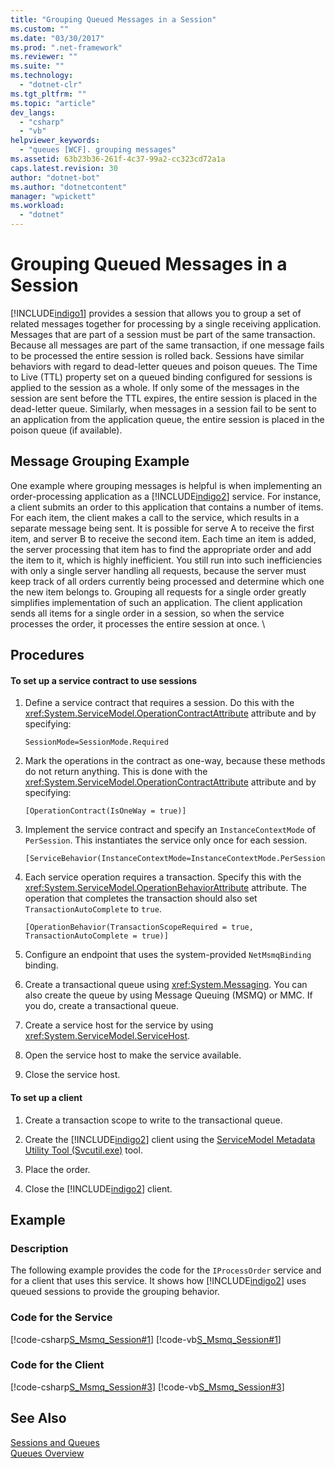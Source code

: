 ```yaml
---
title: "Grouping Queued Messages in a Session"
ms.custom: ""
ms.date: "03/30/2017"
ms.prod: ".net-framework"
ms.reviewer: ""
ms.suite: ""
ms.technology: 
  - "dotnet-clr"
ms.tgt_pltfrm: ""
ms.topic: "article"
dev_langs: 
  - "csharp"
  - "vb"
helpviewer_keywords: 
  - "queues [WCF]. grouping messages"
ms.assetid: 63b23b36-261f-4c37-99a2-cc323cd72a1a
caps.latest.revision: 30
author: "dotnet-bot"
ms.author: "dotnetcontent"
manager: "wpickett"
ms.workload: 
  - "dotnet"
---
```

# Grouping Queued Messages in a Session
[!INCLUDE[indigo1](../../../../includes/indigo1-md.md)] provides a session that allows you to group a set of related messages together for processing by a single receiving application. Messages that are part of a session must be part of the same transaction. Because all messages are part of the same transaction, if one message fails to be processed the entire session is rolled back. Sessions have similar behaviors with regard to dead-letter queues and poison queues. The Time to Live (TTL) property set on a queued binding configured for sessions is applied to the session as a whole. If only some of the messages in the session are sent before the TTL expires, the entire session is placed in the dead-letter queue. Similarly, when messages in a session fail to be sent to an application from the application queue, the entire session is placed in the poison queue (if available).  
  
## Message Grouping Example  
 One example where grouping messages is helpful is when implementing an order-processing application as a [!INCLUDE[indigo2](../../../../includes/indigo2-md.md)] service. For instance, a client submits an order to this application that contains a number of items. For each item, the client makes a call to the service, which results in a separate message being sent. It is possible for serve A to receive the first item, and server B to receive the second item. Each time an item is added, the server processing that item has to find the appropriate order and add the item to it, which is highly inefficient. You still run into such inefficiencies with only a single server handling all requests, because the server must keep track of all orders currently being processed and determine which one the new item belongs to. Grouping all requests for a single order greatly simplifies implementation of such an application. The client application sends all items for a single order in a session, so when the service processes the order, it processes the entire session at once. \  
  
## Procedures  
  
#### To set up a service contract to use sessions  
  
1.  Define a service contract that requires a session. Do this with the <xref:System.ServiceModel.OperationContractAttribute> attribute and by specifying:  
  
    ```  
    SessionMode=SessionMode.Required  
    ```  
  
2.  Mark the operations in the contract as one-way, because these methods do not return anything. This is done with the <xref:System.ServiceModel.OperationContractAttribute> attribute and by specifying:  
  
    ```  
    [OperationContract(IsOneWay = true)]  
    ```  
  
3.  Implement the service contract and specify an `InstanceContextMode` of `PerSession`. This instantiates the service only once for each session.  
  
    ```  
    [ServiceBehavior(InstanceContextMode=InstanceContextMode.PerSession)]  
    ```  
  
4.  Each service operation requires a transaction. Specify this with the <xref:System.ServiceModel.OperationBehaviorAttribute> attribute. The operation that completes the transaction should also set `TransactionAutoComplete` to `true`.  
  
    ```  
    [OperationBehavior(TransactionScopeRequired = true, TransactionAutoComplete = true)]   
    ```  
  
5.  Configure an endpoint that uses the system-provided `NetMsmqBinding` binding.  
  
6.  Create a transactional queue using <xref:System.Messaging>. You can also create the queue by using Message Queuing (MSMQ) or MMC. If you do, create a transactional queue.  
  
7.  Create a service host for the service by using <xref:System.ServiceModel.ServiceHost>.  
  
8.  Open the service host to make the service available.  
  
9. Close the service host.  
  
#### To set up a client  
  
1.  Create a transaction scope to write to the transactional queue.  
  
2.  Create the [!INCLUDE[indigo2](../../../../includes/indigo2-md.md)] client using the [ServiceModel Metadata Utility Tool (Svcutil.exe)](../../../../docs/framework/wcf/servicemodel-metadata-utility-tool-svcutil-exe.md) tool.  
  
3.  Place the order.  
  
4.  Close the [!INCLUDE[indigo2](../../../../includes/indigo2-md.md)] client.  
  
## Example  
  
### Description  
 The following example provides the code for the `IProcessOrder` service and for a client that uses this service. It shows how [!INCLUDE[indigo2](../../../../includes/indigo2-md.md)] uses queued sessions to provide the grouping behavior.  
  
### Code for the Service  
 [!code-csharp[S_Msmq_Session#1](../../../../samples/snippets/csharp/VS_Snippets_CFX/s_msmq_session/cs/service.cs#1)]
 [!code-vb[S_Msmq_Session#1](../../../../samples/snippets/visualbasic/VS_Snippets_CFX/s_msmq_session/vb/service.vb#1)]  
  
  
  
### Code for the Client  
 [!code-csharp[S_Msmq_Session#3](../../../../samples/snippets/csharp/VS_Snippets_CFX/s_msmq_session/cs/client.cs#3)]
 [!code-vb[S_Msmq_Session#3](../../../../samples/snippets/visualbasic/VS_Snippets_CFX/s_msmq_session/vb/client.vb#3)]  
  
  
  
## See Also  
 [Sessions and Queues](../../../../docs/framework/wcf/samples/sessions-and-queues.md)  
 [Queues Overview](../../../../docs/framework/wcf/feature-details/queues-overview.md)
